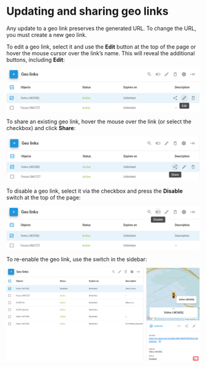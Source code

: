 # Updating and sharing geo links

Any update to a geo link preserves the generated URL. To change the URL, you must create a new geo link.

To edit a geo link, select it and use the **Edit** button at the top of the page or hover the mouse cursor over the link’s name. This will reveal the additional buttons, including **Edit**:

![image-20250728-082836.png](attachments/image-20250728-082836.png)

To share an existing geo link, hover the mouse over the link (or select the checkbox) and click **Share**:

![image-20250728-082817.png](attachments/image-20250728-082817.png)

To disable a geo link, select it via the checkbox and press the **Disable** switch at the top of the page:

![image-20250728-082856.png](attachments/image-20250728-082856.png)

To re-enable the geo link, use the switch in the sidebar:

![image-20250728-082923.png](attachments/image-20250728-082923.png)